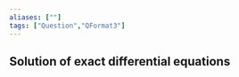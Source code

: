 ```yaml
---
aliases: [""]
tags: ["Question","QFormat3"]
---
```


#### 
## Solution of exact differential equations


